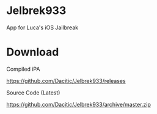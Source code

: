 # Jelbrek933
App for Luca's iOS Jailbreak


# Download 

Compiled iPA 

https://github.com/Dacitic/Jelbrek933/releases


Source Code (Latest) 

https://github.com/Dacitic/Jelbrek933/archive/master.zip

